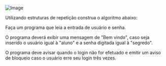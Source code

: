 

![Image](https://user-images.githubusercontent.com/11817445/255436778-741dd1ee-25d4-45d2-9c99-6b69830a92fa.png)


Utilizando estruturas de repetição construa o algoritmo abaixo:

Faça um programa que leia a entrada de usuário e senha. 

O programa deverá exibir uma mensagem de "Bem vindo", caso seja inserido o usuário igual à "aluno" e a senha digitada igual à "segredo". 

O programa deve avisar quando o login não for efetuado e emitir um aviso de bloqueio caso o usuário erre seu login três vezes.
